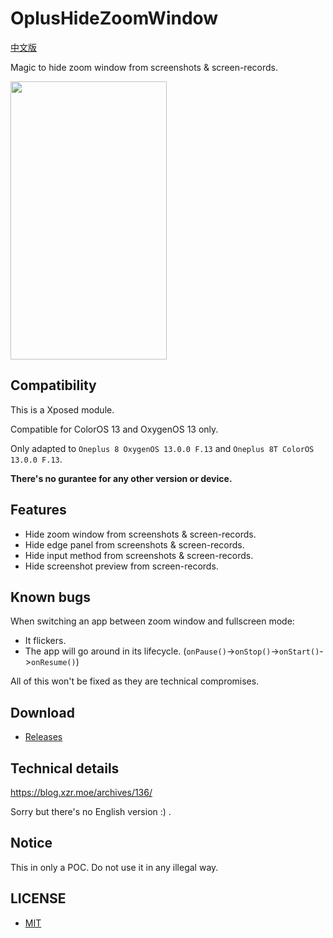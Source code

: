 # OplusHideZoomWindow

[中文版](README_zh-rCN.md)

Magic to hide zoom window from screenshots & screen-records.

<img src="gifs/1.gif" width="250" height="445" />

## Compatibility

This is a Xposed module.

Compatible for ColorOS 13 and OxygenOS 13 only.

Only adapted to `Oneplus 8 OxygenOS 13.0.0 F.13` and `Oneplus 8T ColorOS 13.0.0 F.13`. 

**There's no gurantee for any other version or device.**

## Features

- Hide zoom window from screenshots & screen-records.
- Hide edge panel from screenshots & screen-records.
- Hide input method from screenshots & screen-records.
- Hide screenshot preview from screen-records.

## Known bugs

When switching an app between zoom window and fullscreen mode:
- It flickers.
- The app will go around in its lifecycle. (`onPause()`->`onStop()`->`onStart()`->`onResume()`)

All of this won't be fixed as they are technical compromises.

## Download

- [Releases](https://github.com/libxzr/OplusHideZoomWindow/releases)

## Technical details

https://blog.xzr.moe/archives/136/

Sorry but there's no English version :) .

## Notice

This in only a POC. Do not use it in any illegal way.

## LICENSE

- [MIT](LICENSE)
